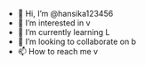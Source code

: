 - 👋 Hi, I’m @hansika123456
- 👀 I’m interested in v
- 🌱 I’m currently learning L
- 💞️ I’m looking to collaborate on b
- 📫 How to reach me v

<!---
hansika123456/hansika123456 is a ✨ special ✨ repository because its `README.md` (this file) appears on your GitHub profile.
You can click the Preview link to take a look at your changes.
--->
